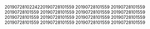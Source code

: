 2019072810224220190728101559
20190728101559
20190728101559
20190728101559
20190728101559
20190728101559
20190728101559
20190728101559
20190728101559
20190728101559
20190728101559
20190728101559
20190728101559
20190728101559
20190728101559
